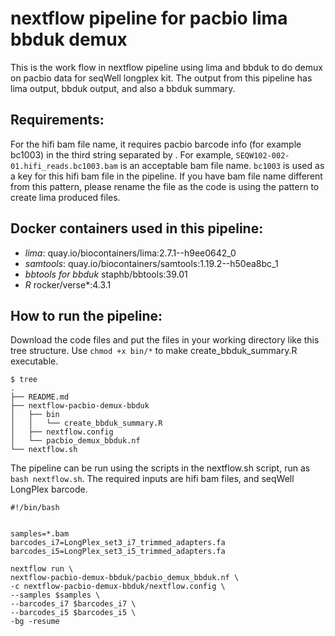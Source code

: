 
# nextflow pipeline for pacbio lima bbduk demux

This is the work flow in nextflow pipeline using lima and bbduk to do demux on pacbio data for seqWell longplex kit. The output from this pipeline has lima output, bbduk output, and also a bbduk summary.

## Requirements: 
For the hifi bam file name, it requires pacbio barcode info (for example bc1003) in the third string separated by .
For example, `SEQW102-002-01.hifi_reads.bc1003.bam` is an acceptable bam file name. `bc1003` is used as a key for this hifi bam file in the pipeline. If you have bam file name different from this pattern, please rename the file as the code is using the pattern to create lima produced files. 

## Docker containers used in this pipeline:
 - *lima*: quay.io/biocontainers/lima:2.7.1--h9ee0642_0
 - *samtools*: quay.io/biocontainers/samtools:1.19.2--h50ea8bc_1
 - *bbtools for bbduk* staphb/bbtools:39.01
 - *R* rocker/verse*:4.3.1



## How to run the pipeline:
Download the code files and put the files in your working directory like this tree structure. Use `chmod +x bin/*` to make create_bbduk_summary.R executable.

```
$ tree
.
├── README.md
├── nextflow-pacbio-demux-bbduk
│   ├── bin
│   │   └── create_bbduk_summary.R
│   ├── nextflow.config
│   └── pacbio_demux_bbduk.nf
└── nextflow.sh
```
The pipeline can be run using the scripts in the nextflow.sh script, run as `bash nextflow.sh`.
The required inputs are hifi bam files, and seqWell LongPlex barcode.

```
#!/bin/bash


samples=*.bam
barcodes_i7=LongPlex_set3_i7_trimmed_adapters.fa
barcodes_i5=LongPlex_set3_i5_trimmed_adapters.fa

nextflow run \
nextflow-pacbio-demux-bbduk/pacbio_demux_bbduk.nf \
-c nextflow-pacbio-demux-bbduk/nextflow.config \
--samples $samples \
--barcodes_i7 $barcodes_i7 \
--barcodes_i5 $barcodes_i5 \
-bg -resume


```



